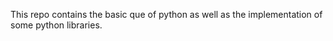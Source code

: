 This repo contains the basic que of python as well as the implementation of some python libraries. 

